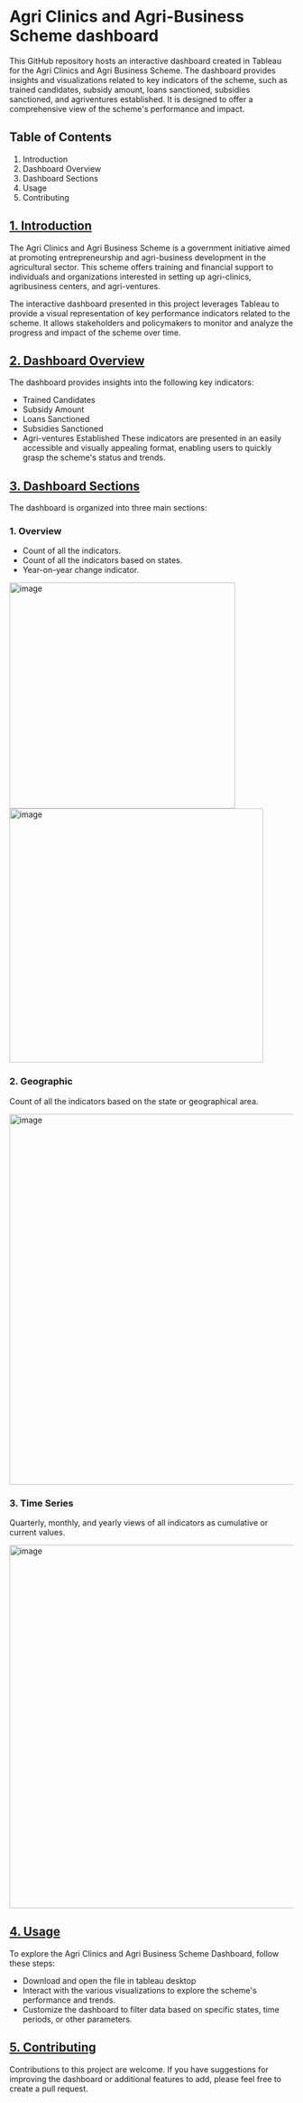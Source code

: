 # Agri Clinics and Agri-Business Scheme dashboard

This GitHub repository hosts an interactive dashboard created in Tableau for the Agri Clinics and Agri Business Scheme. The dashboard provides insights and visualizations related to key indicators of the scheme, such as trained candidates, subsidy amount, loans sanctioned, subsidies sanctioned, and agriventures established. It is designed to offer a comprehensive view of the scheme's performance and impact.

## Table of Contents
1. Introduction
2. Dashboard Overview
3. Dashboard Sections
4. Usage
5. Contributing

## <ins>1. Introduction</ins>
The Agri Clinics and Agri Business Scheme is a government initiative aimed at promoting entrepreneurship and agri-business development in the agricultural sector. This scheme offers training and financial support to individuals and organizations interested in setting up agri-clinics, agribusiness centers, and agri-ventures.

The interactive dashboard presented in this project leverages Tableau to provide a visual representation of key performance indicators related to the scheme. It allows stakeholders and policymakers to monitor and analyze the progress and impact of the scheme over time.

## <ins>2. Dashboard Overview</ins>
The dashboard provides insights into the following key indicators:

- Trained Candidates
- Subsidy Amount
- Loans Sanctioned
- Subsidies Sanctioned
- Agri-ventures Established
These indicators are presented in an easily accessible and visually appealing format, enabling users to quickly grasp the scheme's status and trends.

## <ins>3. Dashboard Sections </ins>
The dashboard is organized into three main sections:

### 1. Overview
- Count of all the indicators.
- Count of all the indicators based on states.
- Year-on-year change indicator.

<img width="400" alt="image" src="https://github.com/Ria2810/Agri-Clinics-and-Agri-Business-Scheme-dashboard/assets/67699993/fa796a48-9108-4552-b8d0-380d77f84e8c"> <img width="450" alt="image" src="https://github.com/Ria2810/Agri-Clinics-and-Agri-Business-Scheme-dashboard/assets/67699993/3cb83883-baf5-4e45-aedf-151cd94fec8d">


### 2. Geographic
Count of all the indicators based on the state or geographical area.

<img width="656" alt="image" src="https://github.com/Ria2810/Agri-Clinics-and-Agri-Business-Scheme-dashboard/assets/67699993/daa5840d-84a4-4bd2-9cde-e771a766ddab">

### 3. Time Series
Quarterly, monthly, and yearly views of all indicators as cumulative or current values.

<img width="643" alt="image" src="https://github.com/Ria2810/Agri-Clinics-and-Agri-Business-Scheme-dashboard/assets/67699993/175489ad-f181-4f78-9d39-8848362217b2">

## <ins>4. Usage </ins>
To explore the Agri Clinics and Agri Business Scheme Dashboard, follow these steps:

- Download and open the file in tableau desktop
- Interact with the various visualizations to explore the scheme's performance and trends.
- Customize the dashboard to filter data based on specific states, time periods, or other parameters.
## <ins>5. Contributing </ins>
Contributions to this project are welcome. If you have suggestions for improving the dashboard or additional features to add, please feel free to create a pull request.

